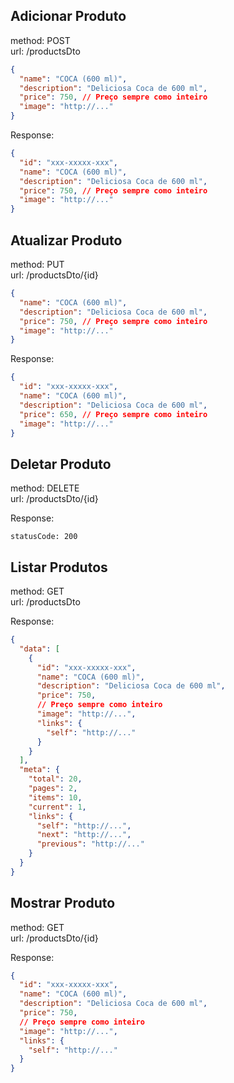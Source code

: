 ## Adicionar Produto
method: POST
\
url: /productsDto

```json
{
  "name": "COCA (600 ml)",
  "description": "Deliciosa Coca de 600 ml",
  "price": 750, // Preço sempre como inteiro
  "image": "http://..."
}
```
Response:
```json
{
  "id": "xxx-xxxxx-xxx",
  "name": "COCA (600 ml)",
  "description": "Deliciosa Coca de 600 ml",
  "price": 750, // Preço sempre como inteiro
  "image": "http://..."
}
```

## Atualizar Produto
method: PUT
\
url: /productsDto/{id}

```json
{
  "name": "COCA (600 ml)",
  "description": "Deliciosa Coca de 600 ml",
  "price": 750, // Preço sempre como inteiro
  "image": "http://..."
}
```
Response:
```json
{
  "id": "xxx-xxxxx-xxx",
  "name": "COCA (600 ml)",
  "description": "Deliciosa Coca de 600 ml",
  "price": 650, // Preço sempre como inteiro
  "image": "http://..."
}
```

## Deletar Produto
method: DELETE
\
url: /productsDto/{id}

Response:
```
statusCode: 200
```

## Listar Produtos
method: GET
\
url: /productsDto

Response:

```json
{
  "data": [
    {
      "id": "xxx-xxxxx-xxx",
      "name": "COCA (600 ml)",
      "description": "Deliciosa Coca de 600 ml",
      "price": 750,
      // Preço sempre como inteiro
      "image": "http://...",
      "links": {
        "self": "http://..."
      }
    }
  ],
  "meta": {
    "total": 20,
    "pages": 2,
    "items": 10,
    "current": 1,
    "links": {
      "self": "http://...",
      "next": "http://...",
      "previous": "http://..."
    }
  }
}
```

## Mostrar Produto
method: GET
\
url: /productsDto/{id}

Response:

```json
{
  "id": "xxx-xxxxx-xxx",
  "name": "COCA (600 ml)",
  "description": "Deliciosa Coca de 600 ml",
  "price": 750,
  // Preço sempre como inteiro
  "image": "http://...",
  "links": {
    "self": "http://..."
  }
}
```